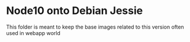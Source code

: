 # Node10 onto Debian Jessie

This folder is meant to keep the base images related to this version often used in webapp world